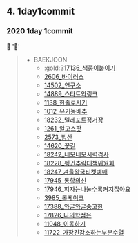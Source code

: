 
## 4. 1day1commit
### 2020 1day 1commit
:gem: ':gem:'
>* BAEKJOON
>   * :gold:3[17136_색종이붙이기](BAEKJOON/Main_17136_색종이붙이기.java)
>   * [2606_바이러스](BAEKJOON/Main_2606_바이러스.java)
>   * [14502_연구소](BAEKJOON/Main_14502_연구소.java)
>   * [14889_스타트와링크](BAEKJOON/Main_14889_스타트와링크.java)
>   * [1138_한줄로서기](BAEKJOON/Main_1138_한줄로서기.java)
>   * [1012_유기농배추](BAEKJOON/Main_1012_유기농배추.java)
>   * [18232_텔레포트정거장](BAEKJOON/Main_18232_텔레포트정거장.java)
>   * [1261_알고스팟](BAEKJOON/Main_1261_알고스팟.java)
>   * [2573_빙산](BAEKJOON/Main_2573_빙산.java)
>   * [14620_꽃길](BAEKJOON/Main_14620_꽃길.java)
>   * [18242_네모네모시력검사](BAEKJOON/Main_18242_네모네모시력검사.java)
>   * [18228_펭귄추락대책위원회](BAEKJOON/Main_18228_펭귄추락대책위원회.java)
>   * [18247_겨울왕국티켓예매](BAEKJOON/Main_18247_겨울왕국티켓예매.java)
>   * [17945_통학의신](BAEKJOON/Main_17945_통학의신.java)
>   * [17946_피자는나눌수록커지잖아요](BAEKJOON/Main_17946_피자는나눌수록커지잖아요.java)
>   * [3985_롤케이크](BAEKJOON/Main_3985_롤케이크.java)
>   * [17388_와글와글숭고한](BAEKJOON/Main_17388_와글와글숭고한.java)
>   * [17826_나의학점은](BAEKJOON/Main_17826_나의학점은.java)
>   * [11048_이동하기](BAEKJOON/Main_11048_이동하기.java)
>   * [11722_가장긴감소하는부분수열](BAEKJOON/Main_11722_가장긴감소하는부분수열.java)
